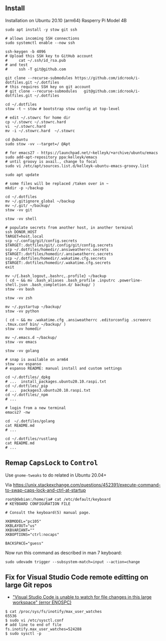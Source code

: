 Install
-------

Installation on Ubuntu 20.10 (arm64) Rasperry Pi Model 4B

```shell
sudo apt install -y stow git ssh

# allows incoming SSH connections
sudo systemctl enable --now ssh

ssh-keygen -b 4096
# Upload this SSH key to GitHub account
#     cat ~/.ssh/id_rsa.pub
# and test
#     ssh -T git@github.com

git clone --recurse-submodules https://github.com/idcrook/i-dotfiles.git ~/.dotfiles
# this requires SSH key on git account
# git clone --recurse-submodules   git@github.com:idcrook/i-dotfiles.git ~/.dotfiles

cd ~/.dotfiles
stow -t ~ stow # bootstrap stow config at top-level

# edit ~/.stowrc for home dir
cp ~/.stowrc ~/.stowrc.hard
vi  ~/.stowrc.hard
mv -i ~/.stowrc.hard  ~/.stowrc

cd @ubuntu
sudo stow -vv --target=/ @Apt

# for emacs27 - https://launchpad.net/~kelleyk/+archive/ubuntu/emacs
sudo add-apt-repository ppa:kelleyk/emacs
# until groovy is avail., change to focal
sudo vi /etc/apt/sources.list.d/kelleyk-ubuntu-emacs-groovy.list

sudo apt update

# some files will be replaced /taken over in ~
mkdir -p ~/backup

cd ~/.dotfiles
mv ~/.gitignore_global ~/backup
mv ~/.git/ ~/backup/
stow -vv git

stow -vv shell

# populate secrets from another host, in another terminal
ssh DONOR_HOST
TARGET=host.local
scp ~/.config/git/config.secrets  $TARGET:.dotfiles/git/.config/git/config.secrets
scp ~/.dotfiles/homedir/.ansiweatherrc.secrets  $TARGET:.dotfiles/homedir/.ansiweatherrc.secrets
scp ~/.dotfiles/homedir/.wakatime.cfg.secrets $TARGET:.dotfiles/homedir/.wakatime.cfg.secrets
exit

mv ~/{.bash_logout,.bashrc,.profile} ~/backup
( cd ~ && mv .bash_aliases .bash_profile .inputrc .powerline-shell.json .bash_completion.d/ backup/ )
stow -vv bash

stow -vv zsh

mv ~/.pystartup ~/backup/
stow -vv python

( cd ~ && mv .wakatime.cfg .ansiweatherrc .editorconfig .screenrc .tmux.conf bin/ ~/backup/ )
stow -vv homedir

mv ~/.emacs.d ~/backup/
stow -vv emacs

stow -vv golang

# snap is available on arm64
stow -vv espanso
# espanso README: manual install and custom settings

cd ~/.dotfiles/_dpkg
# ...  install_packages.ubuntu20.10.raspi.txt
cd ~/.dotfiles/_pip
# ...  packages3.ubuntu20.10.raspi.txt
cd ~/.dotfiles/_npm
# ...

# login from a new terminal
emacs27 -nw

cd  ~/.dotfiles/golang
cat README.md
# ...

cd ~/.dotfiles/rustlang
cat README.md
# ...
```

Remap <kbd>CapsLock</kbd> to <kbd>Control</kbd>
-----------------------------------------------

Use `gnome-tweaks` to do related in Ubuntu 20.04+

Via https://unix.stackexchange.com/questions/452391/execute-command-to-swap-caps-lock-and-ctrl-at-startup

```
root@debian:/home/ja# cat /etc/default/keyboard
# KEYBOARD CONFIGURATION FILE

# Consult the keyboard(5) manual page.

XKBMODEL="pc105"
XKBLAYOUT="us"
XKBVARIANT=""
XKBOPTIONS="ctrl:nocaps"

BACKSPACE="guess"
```

Now run this command as described in man 7 keyboard:

```
sudo udevadm trigger --subsystem-match=input --action=change
```

Fix for Visual Studio Code remote editting on large Git repos
-------------------------------------------------------------

-	["Visual Studio Code is unable to watch for file changes in this large workspace" (error ENOSPC)](https://code.visualstudio.com/docs/setup/linux#_visual-studio-code-is-unable-to-watch-for-file-changes-in-this-large-workspace-error-enospc)

```console
$ cat /proc/sys/fs/inotify/max_user_watches
65536
$ sudo vi /etc/sysctl.conf
# add line to end of file
fs.inotify.max_user_watches=524288
$ sudo sysctl -p
```
